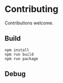 # Contributing

Contributions welcome.

## Build

```
npm install
npm run build
npm run package
```

## Debug
